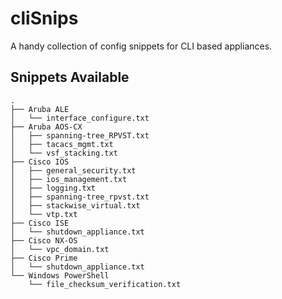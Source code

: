 # cliSnips
A handy collection of config snippets for CLI based appliances.

## Snippets Available
```
.
├── Aruba ALE
│   └── interface_configure.txt
├── Aruba AOS-CX
│   ├── spanning-tree_RPVST.txt
│   ├── tacacs_mgmt.txt
│   └── vsf_stacking.txt
├── Cisco IOS
│   ├── general_security.txt
│   ├── ios_management.txt
│   ├── logging.txt
│   ├── spanning-tree_rpvst.txt
│   ├── stackwise_virtual.txt
│   └── vtp.txt
├── Cisco ISE
│   └── shutdown_appliance.txt
├── Cisco NX-OS
│   └── vpc_domain.txt
├── Cisco Prime
│   └── shutdown_appliance.txt
└── Windows PowerShell
    └── file_checksum_verification.txt
```
